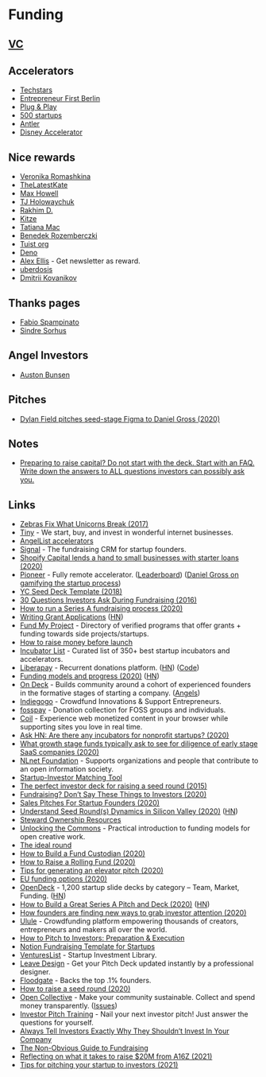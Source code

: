 # Funding

## [VC](venture-capital.md)

## Accelerators

- [Techstars](https://www.techstars.com/)
- [Entrepreneur First Berlin](https://www.joinef.com/)
- [Plug & Play](https://www.plugandplaytechcenter.com/)
- [500 startups](https://500.co/)
- [Antler](https://www.antler.co/)
- [Disney Accelerator](https://disneyaccelerator.com/)

## Nice rewards

- [Veronika Romashkina](https://github.com/sponsors/vrom911)
- [TheLatestKate](https://www.patreon.com/thelatestkate)
- [Max Howell](https://www.patreon.com/mxcl)
- [TJ Holowaychuk](https://github.com/sponsors/tj)
- [Rakhim D.](https://www.patreon.com/rakhim)
- [Kitze](https://github.com/sponsors/kitze)
- [Tatiana Mac](https://github.com/sponsors/tatianamac)
- [Benedek Rozemberczki](https://github.com/sponsors/benedekrozemberczki)
- [Tuist org](https://github.com/sponsors/tuist)
- [Deno](https://github.com/sponsors/denoland)
- [Alex Ellis](https://github.com/sponsors/alexellis/) - Get newsletter as reward.
- [uberdosis](https://github.com/sponsors/ueberdosis)
- [Dmitrii Kovanikov](https://github.com/sponsors/chshersh)

## Thanks pages

- [Fabio Spampinato](https://fabiospampinato.com/thanks)
- [Sindre Sorhus](https://sindresorhus.com/thanks)

## Angel Investors

- [Auston Bunsen](https://www.bitsorbricks.com/angel-investing)

## Pitches

- [Dylan Field pitches seed-stage Figma to Daniel Gross (2020)](https://www.youtube.com/watch?v=C1UUVdN3kdQ)

## Notes

- [Preparing to raise capital? Do not start with the deck. Start with an FAQ. Write down the answers to ALL questions investors can possibly ask you.](https://twitter.com/alexiskold/status/1218987908545306624)

## Links

- [Zebras Fix What Unicorns Break (2017)](https://medium.com/@sexandstartups/zebrasfix-c467e55f9d96)
- [Tiny](https://www.tiny.website/) - We start, buy, and invest in wonderful internet businesses.
- [AngelList accelerators](https://angel.co/accelerators/apply)
- [Signal](https://signal.nfx.com/login) - The fundraising CRM for startup founders.
- [Shopify Capital lends a hand to small businesses with starter loans (2020)](https://news.shopify.com/shopify-capital-lends-small-businesses-a-hand-with-starter-loans)
- [Pioneer](https://pioneer.app/) - Fully remote accelerator. ([Leaderboard](https://pioneer.app/leaderboard#global)) ([Daniel Gross on gamifying the startup process](https://www.youtube.com/watch?v=AFLgFIuaCng&))
- [YC Seed Deck Template (2018)](https://blog.ycombinator.com/intro-to-the-yc-seed-deck/)
- [30 Questions Investors Ask During Fundraising (2016)](https://alexiskold.net/2016/09/13/30-questions-investors-ask-during-fundraising/)
- [How to run a Series A fundraising process (2020)](https://alexiskold.net/2020/01/22/how-to-run-a-series-a-fundraising-process/)
- [Writing Grant Applications](https://billwadge.wordpress.com/2020/02/10/im-good-enough-im-smart-enough-and-dog-gone-it-people-like-me-writing-grant-applications/) ([HN](https://news.ycombinator.com/item?id=22343796))
- [Fund My Project](https://github.com/sakofchit/fund-my-project) - Directory of verified programs that offer grants + funding towards side projects/startups.
- [How to raise money before launch](https://medium.com/@zebulgar/how-to-raise-money-before-launch-a3544ef4dba6)
- [Incubator List](https://incubatorlist.com/) - Curated list of 350+ best startup incubators and accelerators.
- [Liberapay](https://liberapay.com/) - Recurrent donations platform. ([HN](https://news.ycombinator.com/item?id=19270786)) ([Code](https://github.com/liberapay/liberapay.com))
- [Funding models and progress (2020)](https://rootsofprogress.org/funding-models-and-progress) ([HN](https://news.ycombinator.com/item?id=22941884))
- [On Deck](https://www.beondeck.com/openhouse) - Builds community around a cohort of experienced founders in the formative stages of starting a company. ([Angels](https://www.beondeck.com/angels))
- [Indiegogo](https://www.indiegogo.com/) - Crowdfund Innovations & Support Entrepreneurs.
- [fosspay](https://github.com/ddevault/fosspay) - Donation collection for FOSS groups and individuals.
- [Coil](https://coil.com/) - Experience web monetized content in your browser while supporting sites you love in real time.
- [Ask HN: Are there any incubators for nonprofit startups? (2020)](https://news.ycombinator.com/item?id=23548935)
- [What growth stage funds typically ask to see for diligence of early stage SaaS companies (2020)](https://threadreaderapp.com/thread/1275566984428548096.html)
- [NLnet Foundation](https://nlnet.nl/) - Supports organizations and people that contribute to an open information society.
- [Startup-Investor Matching Tool](https://www.notion.so/Startup-Investor-Matching-Tool-96826ae3549a434e952f6b266a8b9e0f)
- [The perfect investor deck for raising a seed round (2015)](https://www.startuphacks.vc/blog/2015/12/31/the-perfect-investor-deck-for-seed-round)
- [Fundraising? Don’t Say These Things to Investors (2020)](https://entrepreneurshandbook.co/fundraising-dont-say-these-things-to-investors-a285e6b59230)
- [Sales Pitches For Startup Founders (2020)](https://www.holloway.com/g/founding-sales/sections/sales-pitches-for-startup-founders)
- [Understand Seed Round(s) Dynamics in Silicon Valley (2020)](https://thevalley.substack.com/p/understand-seed-rounds-dynamics-in) ([HN](https://news.ycombinator.com/item?id=23914179))
- [Steward Ownership Resources](https://memex.social/c/oiLz5UIXw9JXermqZmXW)
- [Unlocking the Commons](https://hyperlink.academy/courses/unlocking-the-commons/15) - Practical introduction to funding models for open creative work.
- [The ideal round](https://www.notion.so/The-ideal-round-738cd31fa26b461281e2258a7cac3f24)
- [How to Build a Fund Custodian (2020)](https://www.moderntreasury.com/journal/how-to-build-a-fund-custodian)
- [How to Raise a Rolling Fund (2020)](https://www.notion.so/How-to-Raise-a-Rolling-Fund-99220e692e5e40598c2230e5c7e8dce7)
- [Tips for generating an elevator pitch (2020)](https://twitter.com/lpolovets/status/1309646003021123584)
- [EU funding options (2020)](https://news.ycombinator.com/item?id=24601457)
- [OpenDeck](https://opendeck.app/) - 1,200 startup slide decks by category – Team, Market, Funding. ([HN](https://news.ycombinator.com/item?id=24745542))
- [How to Build a Great Series A Pitch and Deck (2020)](https://www.ycombinator.com/library/8d-how-to-build-a-great-series-a-pitch-and-deck) ([HN](https://news.ycombinator.com/item?id=24780152))
- [How founders are finding new ways to grab investor attention (2020)](https://www.protocol.com/pitch-deck-not-yet-dead)
- [Ulule](https://www.ulule.com/) - Crowdfunding platform empowering thousands of creators, entrepreneurs and makers all over the world.
- [How to Pitch to Investors: Preparation & Execution](https://altar.io/how-to-pitch-to-investors/)
- [Notion Fundraising Template for Startups](https://www.basetemplates.com/notion-fundraising-template)
- [VenturesList](https://ventureslist.com/) - Startup Investment Library.
- [Leave Design](https://leave.design/) - Get your Pitch Deck updated instantly by a professional designer.
- [Floodgate](https://floodgate.com/) - Backs the top .1% founders.
- [How to raise a seed round (2020)](https://twitter.com/yoheinakajima/status/1340774204019359744)
- [Open Collective](https://opencollective.com/) - Make your community sustainable. Collect and spend money transparently. ([Issues](https://github.com/opencollective/opencollective))
- [Investor Pitch Training](https://www.basetemplates.com/investor-pitch-training) - Nail your next investor pitch! Just answer the questions for yourself.
- [Always Tell Investors Exactly Why They Shouldn’t Invest In Your Company](https://twitter.com/lessin/status/1349791159208603649)
- [The Non-Obvious Guide to Fundraising](https://www.nfx.com/post/the-non-obvious-guide-to-fundraising/)
- [Reflecting on what it takes to raise $20M from A16Z (2021)](https://www.siliconvict.com/reforge-a16z-round)
- [Tips for pitching your startup to investors (2021)](https://www.youtube.com/watch?v=5SS_oCS3iTM)
